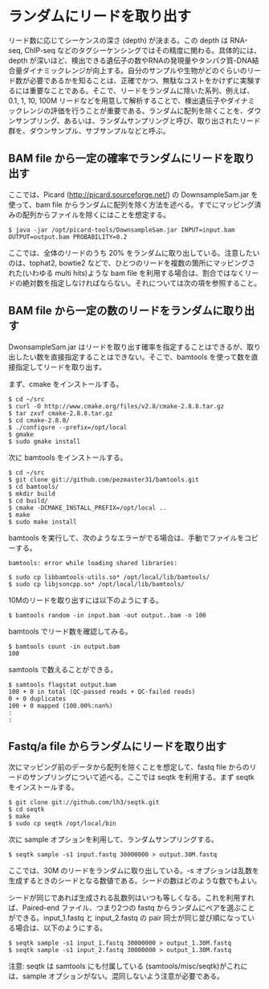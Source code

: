 # ランダムにリードを取り出す
リード数に応じてシーケンスの深さ (depth) が決まる。この depth は RNA-seq, ChIP-seq などのタグシーケンシングではその精度に関わる。具体的には、depth が深いほど、検出できる遺伝子の数やRNAの発現量やタンパク質-DNA結合量ダイナミックレンジが向上する。自分のサンプルや生物がどのぐらいのリード数が必要であるかを知ることは、正確でかつ、無駄なコストをかけずに実験するには重要なことである。そこで、リードをランダムに除いた系列、例えば、0.1, 1, 10, 100M リードなどを用意して解析することで、検出遺伝子やダイナミックレンジの評価を行うことが重要である。ランダムに配列を除くことを、ダウンサンプリング、あるいは、ランダムサンプリングと呼び、取り出されたリード群を、ダウンサンプル、サブサンプルなどと呼ぶ。

## BAM file から一定の確率でランダムにリードを取り出す
ここでは、Picard (http://picard.sourceforge.net/) の DownsampleSam.jar を使って、bam file からランダムに配列を除く方法を述べる。すでにマッピング済みの配列からファイルを除くにはことを想定する。
```
$ java -jar /opt/picard-tools/DownsampleSam.jar INPUT=input.bam OUTPUT=output.bam PROBABILITY=0.2
```
ここでは、全体のリードのうち 20% をランダムに取り出している。注意したいのは、tophat2, bowtie2 などで、ひとつのリードを複数の箇所にマッピングされた(いわゆる multi hits)ような bam file を利用する場合は、割合ではなくリードの絶対数を指定しなければならない。それについては次の項を参照すること。

## BAM file から一定の数のリードをランダムに取り出す
DwonsampleSam.jar はリードを取り出す確率を指定することはできるが、取り出したい数を直接指定することはできない。そこで、bamtools を使って数を直接指定してリードを取り出す。

まず、cmake をインストールする。
```
$ cd ~/src
$ curl -O http://www.cmake.org/files/v2.8/cmake-2.8.8.tar.gz
$ tar zxvf cmake-2.8.8.tar.gz
$ cd cmake-2.8.8/
$ ./configure --prefix=/opt/local
$ gmake
$ sudo gmake install
```

次に bamtools をインストールする。
```
$ cd ~/src
$ git clone git://github.com/pezmaster31/bamtools.git
$ cd bamtools/
$ mkdir build
$ cd build/
$ cmake -DCMAKE_INSTALL_PREFIX=/opt/local ..
$ make
$ sudo make install
```

bamtools を実行して、次のようなエラーがでる場合は、手動でファイルをコピーする。
```
bamtools: error while loading shared libraries:
```
```
$ sudo cp libbamtools-utils.so* /opt/local/lib/bamtools/
$ sudo cp libjsoncpp.so* /opt/local/lib/bamtools/
```

10Mのリードを取り出すには以下のようにする。
```
$ bamtools random -in input.bam -out output..bam -n 100
```
bamtools でリード数を確認してみる。
```
$ bamtools count -in output.bam 
100
```
samtools で数えることができる。
```
$ samtools flagstat output.bam
100 + 0 in total (QC-passed reads + QC-failed reads)
0 + 0 duplicates
100 + 0 mapped (100.00%:nan%)
:
:
```

## Fastq/a file からランダムにリードを取り出す
次にマッピング前のデータから配列を除くことを想定して、fastq file からのリードのサンプリングについて述べる。ここでは seqtk を利用する。まず seqtk をインストールする。

```
$ git clone git://github.com/lh3/seqtk.git
$ cd seqtk
$ make
$ sudo cp seqtk /opt/local/bin
```

次に sample オプションを利用して、ランダムサンプリングする。

```
$ seqtk sample -s1 input.fastq 30000000 > output.30M.fastq
```

ここでは、30M のリードをランダムに取り出している。-s オプションは乱数を生成するときのシードとなる数値である。シードの数はどのような数でもよい。

シードが同じであれば生成される乱数列はいつも等しくなる。これを利用すれば、Paired-end ファイル、つまり2つの fastq からランダムにペアを選ぶことができる。input_1.fastq と input_2.fastq の pair 同士が同じ並び順になっている場合は、以下のようにする。

```
$ seqtk sample -s1 input_1.fastq 30000000 > output_1.30M.fastq
$ seqtk sample -s1 input_2.fastq 30000000 > output_1.30M.fastq
```

注意: seqtk は samtools にも付属している (samtools/misc/seqtk)がこれには、sample オプションがない。混同しないよう注意が必要である。